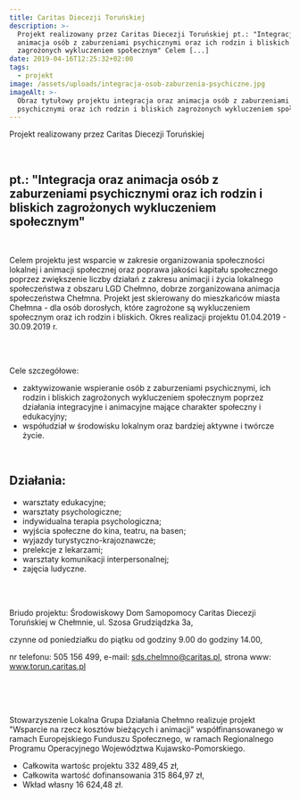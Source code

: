 ```yaml
---
title: Caritas Diecezji Toruńskiej
description: >-
  Projekt realizowany przez Caritas Diecezji Toruńskiej pt.: "Integracja oraz
  animacja osób z zaburzeniami psychicznymi oraz ich rodzin i bliskich
  zagrożonych wykluczeniem społecznym" Celem [...]
date: 2019-04-16T12:25:32+02:00
tags:
  - projekt
image: /assets/uploads/integracja-osob-zaburzenia-psychiczne.jpg
imageAlt: >-
  Obraz tytułowy projektu integracja oraz animacja osób z zaburzeniami
  psychicznymi oraz ich rodzin i bliskich zagrożonych wykluczeniem społecznym
---
```

Projekt realizowany przez Caritas Diecezji Toruńskiej

<br>

## pt.: "Integracja oraz animacja osób z zaburzeniami psychicznymi oraz ich rodzin i bliskich zagrożonych wykluczeniem społecznym"

<br>

Celem projektu jest wsparcie w zakresie organizowania społeczności lokalnej i animacji społecznej oraz poprawa jakości kapitału społecznego poprzez zwiększenie liczby działań z zakresu animacji i życia lokalnego społeczeństwa z obszaru LGD Chełmno, dobrze zorganizowana animacja społeczeństwa Chełmna. Projekt jest skierowany do mieszkańców miasta Chełmna - dla osób dorosłych, które zagrożone są wykluczeniem społecznym oraz ich rodzin i bliskich. Okres realizacji projektu 01.04.2019 - 30.09.2019 r.

<br>

<br>

Cele szczegółowe:

* zaktywizowanie wspieranie osób z zaburzeniami psychicznymi, ich rodzin i bliskich zagrożonych wykluczeniem społecznym poprzez działania integracyjne i animacyjne mające charakter społeczny i edukacyjny;
* współudział w środowisku lokalnym oraz bardziej aktywne i twórcze życie.

<br>

## Działania:

* warsztaty edukacyjne;
* warsztaty psychologiczne;
* indywidualna terapia psychologiczna;
* wyjścia społeczne do kina, teatru, na basen;
* wyjazdy turystyczno-krajoznawcze;
* prelekcje z lekarzami;
* warsztaty komunikacji interpersonalnej;
* zajęcia ludyczne.

<br>

<br>

Briudo projektu: Środowiskowy Dom Samopomocy Caritas Diecezji Toruńskiej w Chełmnie, ul. Szosa Grudziądzka 3a,

czynne od poniedziałku do piątku od godziny 9.00 do godziny 14.00,

nr telefonu: 505 156 499, e-mail: sds.chelmno@caritas.pl, strona www: www.torun.caritas.pl

<br>

<br>

<br>

Stowarzyszenie Lokalna Grupa Działania Chełmno realizuje projekt "Wsparcie na rzecz kosztów bieżących i animacji" współfinansowanego w ramach Europejskiego Funduszu Społecznego, w ramach Regionalnego Programu Operacyjnego Województwa Kujawsko-Pomorskiego.

* Całkowita wartośc projektu 332 489,45 zł,
* Całkowita wartość dofinansowania 315 864,97 zł,
* Wkład własny 16 624,48 zł.
